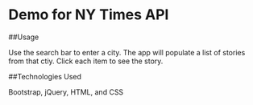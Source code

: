 # Demo for NY Times API

##Usage

Use the search bar to enter a city. The app will populate a list of stories from that ctiy. Click each item to see the story.

##Technologies Used

Bootstrap, jQuery, HTML, and CSS
